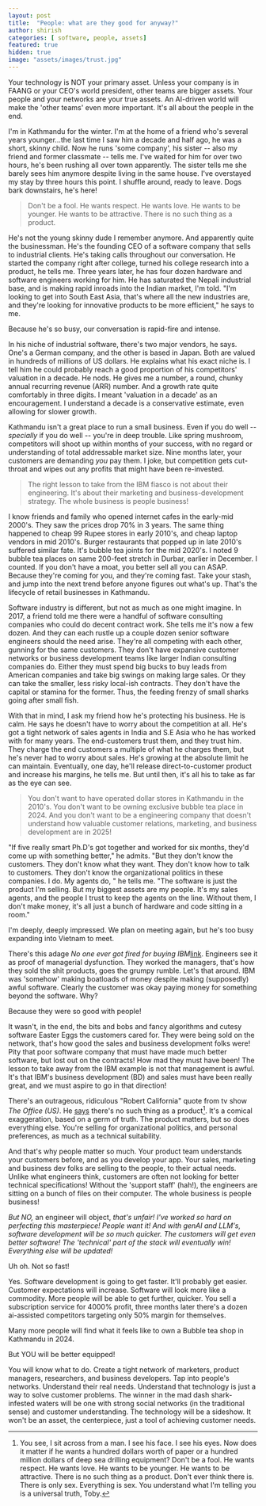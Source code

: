 ```yaml
---
layout: post
title:  "People: what are they good for anyway?"
author: shirish
categories: [ software, people, assets]
featured: true
hidden: true
image: "assets/images/trust.jpg"
---
```

Your technology is NOT your primary asset. Unless your company is in FAANG or your CEO's world president, other teams are bigger assets. Your people and your networks are your true assets. 
An AI-driven world will make the 'other teams' even more important. It's all about the people in the end.

I'm in Kathmandu for the winter. I'm at the home of a friend who's several years younger...the last time I saw him a decade and half ago, he was a short, skinny child. Now he runs 'some company', his sister -- also my friend and former classmate -- tells me. I've waited for him for over two hours, he's been rushing all over town apparently. The sister tells me she barely sees him anymore despite living in the same house. I've overstayed my stay by three hours this point. I shuffle around, ready to leave. Dogs bark downstairs, he's here!


<aside class="pquote">
    <blockquote>
        <p> Don't be a fool. He wants respect. He wants love. He wants to be younger. He wants to be attractive. There is no such thing as a product.</p>
    </blockquote>
</aside>


He's not the young skinny dude I remember anymore. And apparently quite the businessman. He's the founding CEO of a software company that sells to industrial clients. He's taking calls throughout our conversation. He started the company right after college, turned his college research into a product, he tells me. Three years later, he has four dozen hardware and software engineers working for him. He has saturated the Nepali industrial base, and is making rapid inroads into the Indian market, I'm told. "I'm looking to get into South East Asia, that's where all the new industries are, and they're looking for innovative products to be more efficient," he says to me.

Because he's so busy, our conversation is rapid-fire and intense.

In his niche of industrial software, there's two major vendors, he says. One's a German company, and the other is based in Japan. Both are valued in hundreds of millions of US dollars. He explains what his exact niche is. I tell him he could probably reach a good proportion of his competitors' valuation in a decade. He nods. He gives me a number, a round, chunky annual recurring revenue (ARR) number. And a growth rate quite comfortably in three digits. I meant 'valuation in a decade' as an encouragement. I understand a decade is a conservative estimate, even allowing for slower growth.

Kathmandu isn't a great place to run a small business. Even if you do well -- _specially_ if you do well -- you're in deep trouble. Like spring mushroom, competitors will shoot up within months of your success, with no regard or understanding of total addressable market size. Nine months later, your customers are demanding _you_ pay them. I joke, but competition gets cut-throat and wipes out any profits that might have been re-invested.
<aside class="pquote">
    <blockquote>
        <p> The right lesson to take from the IBM fiasco is not about their engineering. It's about their marketing and business-development strategy. The whole business is people business!</p>
    </blockquote>
</aside>
I know friends and family who opened internet cafes in the early-mid 2000's. They saw the prices drop 70% in 3 years. The same thing happened to cheap 99 Rupee stores in early 2010's, and cheap laptop vendors in mid 2010's. Burger restaurants that popped up in late 2010's suffered similar fate. It's bubble tea joints for the mid 2020's. I noted 9 bubble tea places on same 200-feet stretch in Durbar, earlier in December. I counted. If you don't have a moat, you better sell all you can ASAP. Because they're coming for you, and they're coming fast. Take your stash, and jump into the next trend before anyone figures out what's up. That's the lifecycle of retail businesses in Kathmandu.

Software industry is different, but not as much as one might imagine. In 2017, a friend told me there were a handful of software consulting companies who could do decent contract work. She tells me it's now a few dozen. And they can each rustle up a couple dozen senior software engineers should the need arise. They're all competing with each other, gunning for the same customers. They don't have expansive customer networks or business development teams like larger Indian consulting companies do. Either they must spend big bucks to buy leads from American companies and take big swings on making large sales. Or they can take the smaller, less risky local-ish contracts. They don't have the capital or stamina for the former. Thus, the feeding frenzy of small sharks going after small fish.

With that in mind, I ask my friend how he's protecting his business. He is calm. He says he doesn't have to worry about the competition at all. He's got a tight network of sales agents in India and S.E Asia who he has worked with for many years. The end-customers trust them, and they trust him. They charge the end customers a multiple of what he charges them, but he's never had to worry about sales. He's growing at the absolute limit he can maintain. Eventually, one day, he'll release direct-to-customer product and increase his margins, he tells me. But until then, it's all his to take as far as the eye can see.

<aside class="pquote">
    <blockquote>
        <p> You don't want to have operated dollar stores in Kathmandu in the 2010's. You don't want to be owning exclusive bubble tea place in 2024. And you don't want to be a engineering company that doesn't understand how valuable customer relations, marketing, and business development are in 2025!</p>
    </blockquote>
</aside>

"If five really smart Ph.D's got together and worked for six months, they'd come up with something better," he admits. "But they don't know the customers. They don't know what they want. They don't know how to talk to customers. They don't know the organizational politics in these companies. I do. My agents do, " he tells me. "The software is just the product I'm selling. But my biggest assets are my people. It's my sales agents, and the people I trust to keep the agents on the line. Without them, I don't make money, it's all just a bunch of hardware and code sitting in a room."

I'm deeply, deeply impressed. We plan on meeting again, but he's too busy expanding into Vietnam to meet.

There's this adage _No one ever got fired for buying IBM_[link](https://www.lemonedge.com/blog/why-no-one-ever-got-fired-for-buying-ibm-is-no-longer-true). Engineers see it as proof of managerial dysfunction. They worked the managers, that's how they sold the shit products, goes the grumpy rumble. Let's that around. IBM was 'somehow' making boatloads of money despite making (supposedly) awful software. Clearly the customer was okay paying money for something beyond the software. Why? 

Because they were so good with people! 

It wasn't, in the end, the bits and bobs and fancy algorithms and cutesy software Easter Eggs the customers cared for. They were being sold on the network, that's how good the sales and business development folks were! Pity that poor software company that must have made much better software, but lost out on the contracts! How mad they must have been! The lesson to take away from the IBM example is not that management is awful. It's that IBM's business development (BD) and sales must have been really great, and we must aspire to go in that direction!

There's an outrageous, ridiculous "Robert California" quote from tv show _The Office (US)_. He [says](https://www.quotes.net/show-quote/62266) there's no such thing as a product[^1]. It's a comical exaggeration, based on a germ of truth. The product matters, but so does everything else. You're selling for organizational politics, and personal preferences, as much as a technical suitability.

And that's why people matter so much. Your product team understands your customers before, and as you develop your app. Your sales, marketing and business dev folks are selling to the people, to their actual needs. Unlike what engineers think, customers are often not looking for better technical specifications! Without the 'support staff' (hah!), the engineers are sitting on a bunch of files on their computer. The whole business is people business!

_But NO,_ an engineer will object, _that's unfair! I've worked so hard on perfecting this masterpiece! People want it! And with genAI and LLM's, software development will be so much quicker. The customers will get even better software! The 'technical' part of the stack will eventually win! Everything else will be updated!_

Uh oh. Not so fast!

Yes. Software development is going to get faster. It'll probably get easier. Customer expectations will increase. Software will look more like a commodity. More people will be able to get further, quicker. You sell a subscription service for 4000% profit, three months later there's a dozen ai-assisted competitors targeting only 50% margin for themselves.

Many more people will find what it feels like to own a Bubble tea shop in Kathmandu in 2024.

But YOU will be better equipped!

You will know what to do. Create a tight network of marketers, product managers, researchers, and business developers. Tap into people's networks. Understand their real needs. Understand that technology is just a way to solve customer problems. The winner in the mad dash shark-infested waters will be one with strong social networks (in the traditional sense) and customer understanding. The technology will be a sideshow. It won't be an asset, the centerpiece, just a tool of achieving customer needs.

[^1]: You see, I sit across from a man. I see his face. I see his eyes. Now does it matter if he wants a hundred dollars worth of paper or a hundred million dollars of deep sea drilling equipment? Don't be a fool. He wants respect. He wants love. He wants to be younger. He wants to be attractive. There is no such thing as a product. Don't ever think there is. There is only sex. Everything is sex. You understand what I'm telling you is a universal truth, Toby.